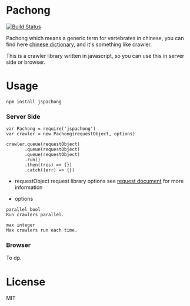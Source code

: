 # Pachong
[![Build Status](https://travis-ci.org/sc0Vu/pachong.svg?branch=master)](https://travis-ci.org/sc0Vu/pachong)

Pachong which means a generic term for vertebrates in chinese, you can find here [chinese dictionary](http://dict.revised.moe.edu.tw/cbdic/), and it's something like crawler.

This is a crawler library written in javascript, so you can use this in server side or browser.

# Usage
```
npm install jspachong
```

### Server Side
```
var Pachong = require('jspachong')
var crawler = new Pachong(requestObject, options)

crawler.queue(requestObject)
       .queue(requestObject)
       .queue(requestObject)
       .run()
       .then((res) => {})
       .catch((err) => {})
```

* requestObject
request library options
see [request document](https://github.com/request/request#requestoptions-callback) for more information

* options

```
parallel bool
Run crawlers parallel.

max integer
Max crawlers run each time.
```

### Browser
To dp.

# License
MIT
